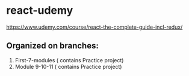 # react-udemy
https://www.udemy.com/course/react-the-complete-guide-incl-redux/

## Organized on branches: 
  1. First-7-modules ( contains Practice project)
  2. Module 9-10-11 ( contains Practice project)
